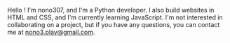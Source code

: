 Hello ! 
I'm nono307, and I'm a Python developer. I also build websites in HTML and CSS, and I'm currently learning JavaScript. 
I'm not interested in collaborating on a project, but if you have any questions, you can contact me at nono3.play@gmail.com.

<!---
nono307/nono307 is a ✨ special ✨ repository because its `README.md` (this file) appears on your GitHub profile.
You can click the Preview link to take a look at your changes.
--->
